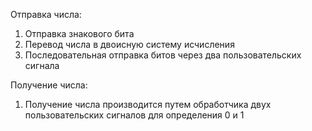 Отправка числа:

1. Отправка знакового бита
2. Перевод числа в двоисную систему исчисления
3. Последовательная отправка битов через два пользовательских сигнала

Получение числа:

1. Получение числа производится путем обработчика двух пользовательских сигналов для определения 0 и 1